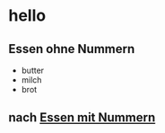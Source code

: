 
# hello
## Essen ohne Nummern


* butter
* milch
* brot

## nach [Essen mit Nummern](https://song2617.github.io/detail)
